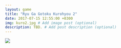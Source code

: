 ```yaml
---
layout: game
title: "Ryu Ga Gotoku Kurohyou 2"
date: 2017-07-15 12:55:00 +0300
img: kuro2.jpg # Add image post (optional)
description: TBD. # Add post description (optional)
---
```

<img src="https://78.media.tumblr.com/6dfcbf9e05d57e3d0e9bb232b30004fa/tumblr_pf27n0jnCn1w050vko1_1280.png" style="max-width: 100%; height: auto;">
